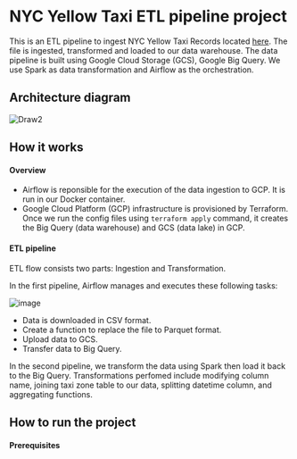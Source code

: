 # NYC Yellow Taxi ETL pipeline project

This is an ETL pipeline to ingest NYC Yellow Taxi Records located [here](https://www1.nyc.gov/site/tlc/about/tlc-trip-record-data.page). The file is ingested, transformed and loaded to our data warehouse. The data pipeline is built using Google Cloud Storage (GCS), Google Big Query. We use Spark as data transformation and Airflow as the orchestration. 

## Architecture diagram

![Draw2](https://user-images.githubusercontent.com/107358349/177057567-3fc223c3-a3ad-4e11-a614-c78d6d39787b.png)

## How it works

#### Overview

- Airflow is reponsible for the execution of the data ingestion to GCP. It is run in our Docker container.
- Google Cloud Platform (GCP) infrastructure is provisioned by Terraform. Once we run the config files using  ```terraform apply``` command, it creates the Big Query (data warehouse) and GCS (data lake) in GCP.


#### ETL pipeline

ETL flow consists two parts: Ingestion and Transformation.

In the first pipeline, Airflow manages and executes these following tasks:

![image](https://user-images.githubusercontent.com/107358349/177059033-297fb5e8-ca40-4bff-b4ef-539e2e2bf91d.png)

- Data is downloaded in CSV format. 
- Create a function to replace the file to Parquet format.
- Upload data to GCS.
- Transfer data to Big Query.

In the second pipeline, we transform the data using Spark then load it back to the Big Query. Transformations perfomed include modifying column name, joining taxi zone  table to our data, splitting datetime column, and aggregating functions.

## How to run the project

#### Prerequisites
